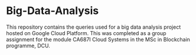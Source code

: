 # Big-Data-Analysis
This repository contains the queries used for a big data analysis project hosted on Google Cloud Platform. 
This was completed as a group assignment for the module CA687I Cloud Systems in the MSc in Blockchain programme, DCU. 
